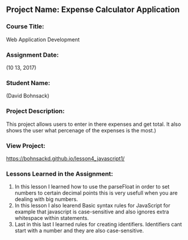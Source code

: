 ## Project Name:  Expense Calculator Application

### Course Title:
Web Application Development

### Assignment Date:  
(10 13, 2017)

### Student Name:  
(David Bohnsack)

### Project Description:
This project allows users to enter in there expenses and get total. It also shows the user what percenage of the expenses is the most.)

### View Project:
https://bohnsackd.github.io/lesson4_javascript1/

### Lessons Learned in the Assignment:
1. In this lesson I learned how to use the parseFloat in order to set numbers to certain decimal points this is very usefull when you are dealing with big numbers.
2. In this lesson I also learend Basic syntax rules for JavaScript for example that javascript is case-sensitive and also ignores extra whitespace within statements.
3. Last in this last I learned rules for creating identifiers. Identifiers cant start with a number and they are also case-sensitive.


